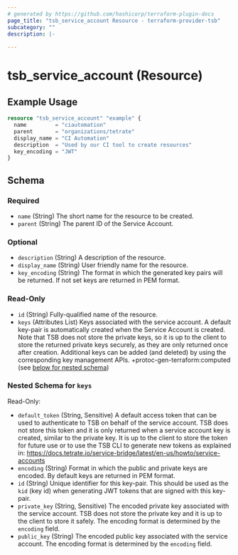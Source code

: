 ```yaml
---
# generated by https://github.com/hashicorp/terraform-plugin-docs
page_title: "tsb_service_account Resource - terraform-provider-tsb"
subcategory: ""
description: |-
  
---
```


# tsb_service_account (Resource)



## Example Usage

```terraform
resource "tsb_service_account" "example" {
  name         = "ciautomation"
  parent       = "organizations/tetrate"
  display_name = "CI Automation"
  description  = "Used by our CI tool to create resources"
  key_encoding = "JWT"
}
```

<!-- schema generated by tfplugindocs -->
## Schema

### Required

- `name` (String) The short name for the resource to be created.
- `parent` (String) The parent ID of the Service Account.

### Optional

- `description` (String) A description of the resource.
- `display_name` (String) User friendly name for the resource.
- `key_encoding` (String) The format in which the generated key pairs will be returned. If not set keys are returned in PEM format.

### Read-Only

- `id` (String) Fully-qualified name of the resource.
- `keys` (Attributes List) Keys associated with the service account. A default key-pair is automatically created when the Service Account is created. Note that TSB does not store the private keys, so it is up to the client to store the returned private keys securely, as they are only returned once after creation. Additional keys can be added (and deleted) by using the corresponding key management APIs. +protoc-gen-terraform:computed (see [below for nested schema](#nestedatt--keys))

<a id="nestedatt--keys"></a>
### Nested Schema for `keys`

Read-Only:

- `default_token` (String, Sensitive) A default access token that can be used to authenticate to TSB on behalf of the service account. TSB does not store this token and it is only returned when a service account key is created, similar to the private key. It is up to the client to store the token for future use or to use the TSB CLI to generate new tokens as explained in: https://docs.tetrate.io/service-bridge/latest/en-us/howto/service-accounts
- `encoding` (String) Format in which the public and private keys are encoded. By default keys are returned in PEM format.
- `id` (String) Unique identifier for this key-pair. This should be used as the `kid` (key id) when generating JWT tokens that are signed with this key-pair.
- `private_key` (String, Sensitive) The encoded private key associated with the service account. TSB does not store the private key and it is up to the client to store it safely. The encoding format is determined by the `encoding` field.
- `public_key` (String) The encoded public key associated with the service account. The encoding format is determined by the `encoding` field.


